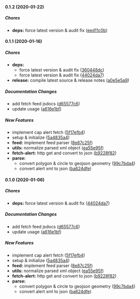 #### 0.1.2 (2020-01-22)

##### Chores

* **deps:**  force latest version & audit fix ([eed11c0b](https://github.com/lykmapipo/cap-consumer/commit/eed11c0bb6b98c29789eab5d55112a39db463ede))

#### 0.1.1 (2020-01-16)

##### Chores

* **deps:**
  *  force latest version & audit fix ([360448dc](https://github.com/lykmapipo/cap-consumer/commit/360448dcb4aaddc4f4d8929b3a7bb16bae00489a))
  *  force latest version & audit fix ([44024da7](https://github.com/lykmapipo/cap-consumer/commit/44024da789aeb7649fd32e797fd93820c181f3eb))
* **release:**  compile latest source & release notes ([a0e5e5a9](https://github.com/lykmapipo/cap-consumer/commit/a0e5e5a9931d838fad64a223c74af469afbc54b0))

##### Documentation Changes

*  add fetch feed jsdocs ([d65577c6](https://github.com/lykmapipo/cap-consumer/commit/d65577c625d2242a3d877b82b55f51ac3b23026e))
*  update usage ([a616e1bf](https://github.com/lykmapipo/cap-consumer/commit/a616e1bf446ca5673d7f2030f01af919a6c77269))

##### New Features

*  implement cap alert fetch ([5f17efb4](https://github.com/lykmapipo/cap-consumer/commit/5f17efb47475b82632c8c20cdae500c4174089ec))
*  setup & initialize ([5a4835a4](https://github.com/lykmapipo/cap-consumer/commit/5a4835a455ddb89662063841cae5922ba6da7104))
* **feed:**  implement feed parser ([8e87c25f](https://github.com/lykmapipo/cap-consumer/commit/8e87c25f2c05ce7ae840b3e4078312f941b7400c))
* **utils:**  normalize parsed xml object ([ea55e95f](https://github.com/lykmapipo/cap-consumer/commit/ea55e95f862972c9da169c8079c4bdd64db24a9b))
* **fetch-alert:**  http get and convert to json ([b9228f82](https://github.com/lykmapipo/cap-consumer/commit/b9228f82559816ecdbe74e0f832fc6a224aeb26b))
* **parse:**
  *  convert polygon & circle to geojson geometry ([99c7bda4](https://github.com/lykmapipo/cap-consumer/commit/99c7bda4bf0488e3fcd4c7fab8f32157d3f36e92))
  *  convert alert xml to json ([ba624dfe](https://github.com/lykmapipo/cap-consumer/commit/ba624dfec66035122f6a4709d0dcb3e0714aa206))

#### 0.1.0 (2020-01-06)

##### Chores

* **deps:**  force latest version & audit fix ([44024da7](https://github.com/lykmapipo/cap-consumer/commit/44024da789aeb7649fd32e797fd93820c181f3eb))

##### Documentation Changes

*  add fetch feed jsdocs ([d65577c6](https://github.com/lykmapipo/cap-consumer/commit/d65577c625d2242a3d877b82b55f51ac3b23026e))
*  update usage ([a616e1bf](https://github.com/lykmapipo/cap-consumer/commit/a616e1bf446ca5673d7f2030f01af919a6c77269))

##### New Features

*  implement cap alert fetch ([5f17efb4](https://github.com/lykmapipo/cap-consumer/commit/5f17efb47475b82632c8c20cdae500c4174089ec))
*  setup & initialize ([5a4835a4](https://github.com/lykmapipo/cap-consumer/commit/5a4835a455ddb89662063841cae5922ba6da7104))
* **feed:**  implement feed parser ([8e87c25f](https://github.com/lykmapipo/cap-consumer/commit/8e87c25f2c05ce7ae840b3e4078312f941b7400c))
* **utils:**  normalize parsed xml object ([ea55e95f](https://github.com/lykmapipo/cap-consumer/commit/ea55e95f862972c9da169c8079c4bdd64db24a9b))
* **fetch-alert:**  http get and convert to json ([b9228f82](https://github.com/lykmapipo/cap-consumer/commit/b9228f82559816ecdbe74e0f832fc6a224aeb26b))
* **parse:**
  *  convert polygon & circle to geojson geometry ([99c7bda4](https://github.com/lykmapipo/cap-consumer/commit/99c7bda4bf0488e3fcd4c7fab8f32157d3f36e92))
  *  convert alert xml to json ([ba624dfe](https://github.com/lykmapipo/cap-consumer/commit/ba624dfec66035122f6a4709d0dcb3e0714aa206))


